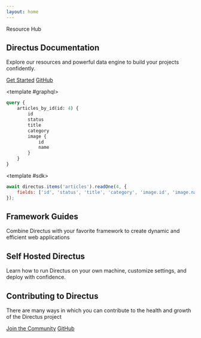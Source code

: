 ```yaml
---
layout: home
---
```


<script setup>
  import Footer from "./.vitepress/components/home/Footer.vue"
  import SelfHosting from "./.vitepress/components/home/SelfHosting.vue"
  import Article from "./.vitepress/components/home/Article.vue"
  import Github from "./.vitepress/components/home/icons/Github.vue"
  import Divider from "./.vitepress/components/Divider.vue"
  import SnippetToggler from "./.vitepress/components/SnippetToggler.vue"
  import Pattern from "./.vitepress/components/Pattern.vue"
  import { data as articles } from "./index.data.js"
</script>

<section class="hero padding-box">
  <div class="section-container section-padding--hero flex">
    <div class="hero-content">
      <p class="hero-badge">Resource Hub</p>
      <h1 class="m-20 ">Directus Documentation</h1>
      <p class="m-20">
       Explore our resources and powerful data engine to build your projects confidently.
      </p>
      <div class="hero-buttons">
        <a class="primary-btn" href="/getting-started/quickstart">Get Started</a>
        <a class="secondary-btn inline-flex"
        href="https://github.com/directus/directus/" target="_blank">GitHub<Github style="margin-left: 6px;"/></a
        >
      </div>
    </div>
    <div class="hero-toggler">

<SnippetToggler :choices="['REST', 'GraphQL', 'SDK']" label="API">
<template #rest>

```js
GET /items/products/4
	?fields[]=id,status,title,category,image.id,image.name
```

</template>

<template #graphql>

```graphql
query {
	articles_by_id(id: 4) {
		id
		status
		title
		category
		image {
			id
			name
		}
	}
}
```

</template>

<template #sdk>

```js
await directus.items('articles').readOne(4, {
	fields: ['id', 'status', 'title', 'category', 'image.id', 'image.name'],
});
```

</template>
</SnippetToggler>
  </div>
  <div class="hero-pattern">
    <Pattern />
  </div>

</div>
</section>

<div class="padding-box">
	<section class="section-container section-padding--lg">
	<Tabs class="white-bg" :tabs="['Developer Reference', 'User Guide']">
		<template #developer-reference>
		<Card
			title="Database APIs"
			text="Use our dynamic REST and GraphQL APIs to access and efficiently manage your data."
			url="/reference/introduction"
			icon="api"
			/>
		<Card
			title="Data Model"
			text="Structure and organize items in your collection, while also establishing relationships between them."
			url="/app/data-model"
			icon="database"
			/>
			<Card
			title="Authentication"
			text="Use our powerful and simple authentication features in your own applications."
			url="/reference/authentication"
			icon="lock"
			/>
			<Card
			title="Extensions"
			text="Build, modify or expand any feature needed for your project with our flexible extensions."
			url="/extensions/introduction"
			icon="extension"
			/>
			<Card
			title="Realtime"
			text="Access real-time data in your project with WebSockets, backed by your database."
			url="/guides/real-time/getting-started/"
			icon="bolt"
			/>
			<Card
			title="Flows"
			text="Create custom, event-driven data processing and task automation workflows."
			url="/app/flows"
			icon="flowsheet"
			/>
		</template>
		<template #user-guide>
			<Card
			title="Content Module"
			text="Empower your entire team to interact with and manage items in your collection."
			url="/user-guide/content-module/content"
			icon="deployed_code"
			/>
			<Card
			title="User Management"
			text="Learn about adding users, granular roles, and access permissions to your projects."
			url="/user-guide/user-management/users-roles-permissions"
			icon="group"
			/>
			<Card
			title="File Storage"
			text="Store and retrieve files, use storage adapters, and learn about media transformations."
			url="/user-guide/file-library/files"
			icon="folder_copy"
			/>
			<Card
			title="Insights Dashboard"
			text="Build custom analytics dashboards directly from your data to gain meaningful business insights. "
			url="/user-guide/insights/dashboards"
			icon="insights"
			/>
			<Card
			title="Translation"
			text="Easily manage multilingual content, making your projects accessible and user-friendly for a global audience."
			url="/user-guide/content-module/translation-strings"
			icon="g_translate"
			/>
			<Card
			title="Directus Cloud"
			text="Explore key aspects of Directus Cloud including the dashboard, projects, and members."
			url="/user-guide/cloud/overview"
			icon="cloud"
			/>
		</template>
	</Tabs>
	</section>
</div>

<section class="gray-bg padding-box">
  <div class="section-container section-padding--md">
    <div class="header centered-text vp-doc">
      <h2>Framework Guides</h2>
      <p class="m-20 text-muted">
   Combine Directus with your favorite framework to create dynamic and efficient web applications
      </p>
    </div>
    <div class="grid-3">
      <Article title="Build a Static Website with Nuxt.js" tag="Nuxt.js" desc="Learn how to build a website using Directus as a CMS and Nuxt 3." img="/assets/nuxt-guide.png" url='/guides/headless-cms/build-static-website/nuxt-3' />
      <Article title="Set up Live Preview in a Next.js project" tag="Next.js" desc="By adding a preview URL, you can instantly see live changes made to your collection." img="/assets/next-guide1.png" url='/guides/headless-cms/live-preview/nextjs' />
      <Article title="Build a Multi-User Chat With React.js" tag="React.js" desc="Deep dive into how to use Directus websockets to build an interactive chat application." img="/assets/react-guide.png" url='/guides/real-time/chat/react' />
    </div>
  </div>
</section>

<section class="section-padding--md padding-box">
  <div class="section-container flex">
    <div class="header vp-doc max-width">
      <h2 class="sh-heading">Self Hosted <span style="white-space:nowrap;">Directus</span></h2>
      <p class="m-20 text-muted">
       Learn how to run Directus on your own machine, customize settings, and deploy with confidence.
      </p>
    </div>
    <div class="grid-2 m-20">
      <SelfHosting class="m-20" title="Get Started with Docker" desc="Get up and running with our Docker Guide." img="/assets/docker.png" url='/self-hosted/docker-guide' />
      <SelfHosting class="m-20" title="Config Options" desc="A reference of all possible settings in your project." img="/assets/config-options.png" url='/self-hosted/config-options' />
    </div>
  </div>
</section>

<div class="padding-box">
	<div class="section-container">
		<Divider />
	</div>
</div>

<div class="padding-box">
<section class="section-container section-padding--md">
  <div class="header centered-text vp-doc">
    <h2>Contributing to Directus</h2>
    <p class="m-20 text-muted">
     There are many ways in which you can contribute to the health and growth of the Directus project
    </p>
    <div>
      <a class="outline-btn" href="https://discord.com/invite/directus" target="_blank" rel="noreferrer noopener">Join the Community</a>
      <a class="secondary-btn inline-flex " href="https://github.com/directus/directus/" target="_blank" rel="noreferrer noopener">GitHub<Github style="margin-left: 6px;"/></a
        >
    </div>

  </div>
  <div class="grid-3">
   <Card
    h="3"
    title="Request a Feature"
    text="Propose new features to improve Directus. Find out how we use GitHub Discussions to organize requests."
    url="/contributing/feature-request-process"
    icon="post_add"
    />
    <Card
    h="3"
    title="Contribute via code"
    text="Make a significant impact with code contributions. Read our Pull Request process and find out about our CLA."
    url="/contributing/introduction"
    icon="code"
    />
    <Card
    h="3"
    title="Sponsorship & Advocacy"
    text="Sponsor our project, increase its visibility and find out how to share the word with others!"
    url="/contributing/sponsor"
    icon="handshake"
    />

  </div>
</section>
</div>

<Footer />

<style scoped>
	@import './home.css';
</style>
